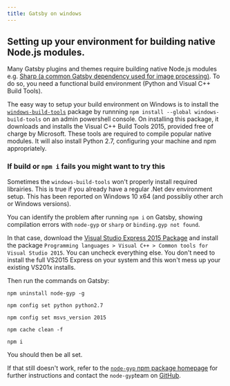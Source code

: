 ```yaml
---
title: Gatsby on windows
---
```


## Setting up your environment for building native Node.js modules.

Many Gatsby plugins and themes require building native Node.js modules e.g.
[Sharp (a common Gatsby dependency used for image
processing)](/docs/packages/gatsby-plugin-sharp/). To do so, you need a
functional build environment (Python and Visual C++ Build Tools).

The easy way to setup your build environment on Windows is to install the
[`windows-build-tools`](https://github.com/felixrieseberg/windows-build-tools)
package by runnning `npm install --global windows-build-tools` on an admin
powershell console. On installing this package, it downloads and installs the
Visual C++ Build Tools 2015, provided free of charge by Microsoft. These tools
are required to compile popular native modules. It will also install Python
2.7, configuring your machine and npm appropriately.

### If build or `npm i` fails you might want to try this

Sometimes the `windows-build-tools` won't properly install required librairies. This is true if you already have a regular .Net dev environment setup. This has been reported on Windows 10 x64 (and possibliy other arch or Windows versions). 

You can identify the problem after running `npm i` on Gatsby, showing compilation errors with `node-gyp` or `sharp` or `binding.gyp not found`.

In that case, download the [Visual Studio Express 2015 Package](https://www.visualstudio.com/products/visual-studio-community-vs) and install the package `Programming languages > Visual C++ > Common tools for Visual Studio 2015`. You can uncheck everything else. You don't need to install the full VS2015 Express on your system and this won't mess up your existing VS201x installs.

Then run the commands on Gatsby: 

`npm uninstall node-gyp -g`

`npm config set python python2.7`

`npm config set msvs_version 2015`

`npm cache clean -f`

`npm i`

You should then be all set. 

If that still doesn't work, refer to the [`node-gyp` npm package homepage](https://www.npmjs.com/package/node-gyp) for further instructions and contact the `node-gyp`team on [GitHub](https://github.com/nodejs/node-gyp/issues).
